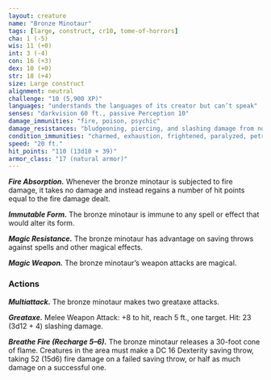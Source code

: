 ```yaml
---
layout: creature
name: "Bronze Minotaur"
tags: [large, construct, cr10, tome-of-horrors]
cha: 1 (-5)
wis: 11 (+0)
int: 3 (-4)
con: 16 (+3)
dex: 10 (+0)
str: 18 (+4)
size: Large construct
alignment: neutral
challenge: "10 (5,900 XP)"
languages: "understands the languages of its creator but can’t speak"
senses: "darkvision 60 ft., passive Perception 10"
damage_immunities: "fire, poison, psychic"
damage_resistances: "bludgeoning, piercing, and slashing damage from nonmagical weapons that aren’t adamantine"
condition_immunities: "charmed, exhaustion, frightened, paralyzed, petrified, poisoned"
speed: "20 ft."
hit_points: "110 (13d10 + 39)"
armor_class: "17 (natural armor)"
---
```


***Fire Absorption.*** Whenever the bronze minotaur is subjected to fire
damage, it takes no damage and instead regains a number of hit points
equal to the fire damage dealt.

***Immutable Form.*** The bronze minotaur is immune to any spell or effect
that would alter its form.

***Magic Resistance.*** The bronze minotaur has advantage on saving
throws against spells and other magical effects.

***Magic Weapon.*** The bronze minotaur’s weapon attacks are magical.

### Actions

***Multiattack.*** The bronze minotaur makes two greataxe attacks.

***Greataxe.*** Melee Weapon Attack: +8 to hit, reach 5 ft., one target. Hit:
23 (3d12 + 4) slashing damage.

***Breathe Fire (Recharge 5–6).*** The bronze minotaur releases a 30-foot
cone of flame. Creatures in the area must make a DC 16 Dexterity saving
throw, taking 52 (15d6) fire damage on a failed saving throw, or half as
much damage on a successful one.
